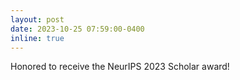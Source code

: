 ```yaml
---
layout: post
date: 2023-10-25 07:59:00-0400
inline: true
---
```


Honored to receive the NeurIPS 2023 Scholar award!